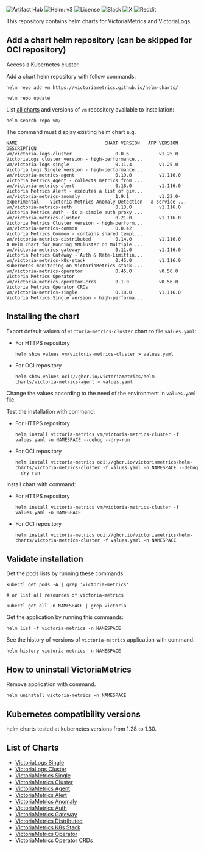 ![Artifact Hub](https://img.shields.io/badge/ArtifactHub-informational?logoColor=white&color=417598&logo=artifacthub&link=https%3A%2F%2Fartifacthub.io%2Fpackages%2Fsearch%3Frepo%3Dvictoriametrics%26verified_publisher%3Dtrue)
![Helm: v3](https://img.shields.io/badge/Helm-v3.14%2B-gray?logo=helm&link=https%3A%2F%2Fgithub.com%2Fhelm%2Fhelm%2Freleases%2Ftag%2Fv3.14.0)
![License](https://img.shields.io/github/license/VictoriaMetrics/helm-charts?labelColor=green&label=&link=https%3A%2F%2Fgithub.com%2FVictoriaMetrics%2Fhelm-charts%2Fblob%2Fmaster%2FLICENSE)
![Slack](https://img.shields.io/badge/Join-4A154B?logo=slack&link=https%3A%2F%2Fslack.victoriametrics.com)
![X](https://img.shields.io/twitter/follow/VictoriaMetrics?style=flat&label=Follow&color=black&logo=x&labelColor=black&link=https%3A%2F%2Fx.com%2FVictoriaMetrics)
![Reddit](https://img.shields.io/reddit/subreddit-subscribers/VictoriaMetrics?style=flat&label=Join&labelColor=red&logoColor=white&logo=reddit&link=https%3A%2F%2Fwww.reddit.com%2Fr%2FVictoriaMetrics)

This repository contains helm charts for VictoriaMetrics and VictoriaLogs.

## Add a chart helm repository (can be skipped for OCI repository)

Access a Kubernetes cluster.

Add a chart helm repository with follow commands:

```console
helm repo add vm https://victoriametrics.github.io/helm-charts/

helm repo update
```

List [all charts](#list-of-charts) and versions of `vm` repository available to installation:
    
```console
helm search repo vm/
```

The command must display existing helm chart e.g.

```shell
NAME                             	CHART VERSION	APP VERSION         	DESCRIPTION
vm/victoria-logs-cluster                0.0.6           v1.25.0                 VictoriaLogs cluster version - high-performance...
vm/victoria-logs-single                 0.11.4          v1.25.0                 Victoria Logs Single version - high-performance...
vm/victoria-metrics-agent               0.19.0          v1.116.0                Victoria Metrics Agent - collects metrics from ...
vm/victoria-metrics-alert               0.18.0          v1.116.0                Victoria Metrics Alert - executes a list of giv...
vm/victoria-metrics-anomaly             1.9.1           v1.22.0-experimental    Victoria Metrics Anomaly Detection - a service ...
vm/victoria-metrics-auth                0.13.0          v1.116.0                Victoria Metrics Auth - is a simple auth proxy ...
vm/victoria-metrics-cluster             0.21.0          v1.116.0                Victoria Metrics Cluster version - high-perform...
vm/victoria-metrics-common              0.0.42                                  Victoria Metrics Common - contains shared templ...
vm/victoria-metrics-distributed         0.14.0          v1.116.0                A Helm chart for Running VMCluster on Multiple ...
vm/victoria-metrics-gateway             0.11.0          v1.116.0                Victoria Metrics Gateway - Auth & Rate-Limittin...
vm/victoria-metrics-k8s-stack           0.45.0          v1.116.0                Kubernetes monitoring on VictoriaMetrics stack....
vm/victoria-metrics-operator            0.45.0          v0.56.0                 Victoria Metrics Operator                         
vm/victoria-metrics-operator-crds       0.1.0           v0.56.0                 Victoria Metrics Operator CRDs                    
vm/victoria-metrics-single              0.18.0          v1.116.0                Victoria Metrics Single version - high-performa...
```

## Installing the chart

Export default values of `victoria-metrics-cluster` chart to file `values.yaml`:

  - For HTTPS repository

    ```console
    helm show values vm/victoria-metrics-cluster > values.yaml
    ```
  - For OCI repository

    ```console
    helm show values oci://ghcr.io/victoriametrics/helm-charts/victoria-metrics-agent > values.yaml
    ```

Change the values according to the need of the environment in ``values.yaml`` file.

Test the installation with command:

  - For HTTPS repository

    ```console
    helm install victoria-metrics vm/victoria-metrics-cluster -f values.yaml -n NAMESPACE --debug --dry-run
    ```

  - For OCI repository

    ```console
    helm install victoria-metrics oci://ghcr.io/victoriametrics/helm-charts/victoria-metrics-cluster -f values.yaml -n NAMESPACE --debug --dry-run
    ```

Install chart with command:

  - For HTTPS repository
    
    ```console
    helm install victoria-metrics vm/victoria-metrics-cluster -f values.yaml -n NAMESPACE
    ```

  - For OCI repository

    ```console
    helm install victoria-metrics oci://ghcr.io/victoriametrics/helm-charts/victoria-metrics-cluster -f values.yaml -n NAMESPACE
    ```

## Validate installation

Get the pods lists by running these commands:

```console
kubectl get pods -A | grep 'victoria-metrics'

# or list all resources of victoria-metrics

kubectl get all -n NAMESPACE | grep victoria
```

Get the application by running this commands:

```console
helm list -f victoria-metrics -n NAMESPACE
```

See the history of versions of ``victoria-metrics`` application with command.

```console
helm history victoria-metrics -n NAMESPACE
```

## How to uninstall VictoriaMetrics

Remove application with command.

```console
helm uninstall victoria-metrics -n NAMESPACE
```

## Kubernetes compatibility versions

helm charts tested at kubernetes versions from 1.28 to 1.30.

## List of Charts

- [VictoriaLogs Single](https://docs.victoriametrics.com/helm/victorialogs-single)
- [VictoriaLogs Cluster](https://docs.victoriametrics.com/helm/victorialogs-cluster)
- [VictoriaMetrics Single](https://docs.victoriametrics.com/helm/victoriametrics-single)
- [VictoriaMetrics Cluster](https://docs.victoriametrics.com/helm/victoriametrics-cluster)
- [VictoriaMetrics Agent](https://docs.victoriametrics.com/helm/victoriametrics-agent)
- [VictoriaMetrics Alert](https://docs.victoriametrics.com/helm/victoriametrics-alert)
- [VictoriaMetrics Anomaly](https://docs.victoriametrics.com/helm/victoriametrics-anomaly)
- [VictoriaMetrics Auth](https://docs.victoriametrics.com/helm/victoriametrics-auth)
- [VictoriaMetrics Gateway](https://docs.victoriametrics.com/helm/victoriametrics-gateway)
- [VictoriaMetrics Distributed](https://docs.victoriametrics.com/helm/victoriametrics-distributed)
- [VictoriaMetrics K8s Stack](https://docs.victoriametrics.com/helm/victoriametrics-k8s-stack)
- [VictoriaMetrics Operator](https://docs.victoriametrics.com/helm/victoriametrics-operator)
- [VictoriaMetrics Operator CRDs](https://docs.victoriametrics.com/helm/victoriametrics-operator-crds)

